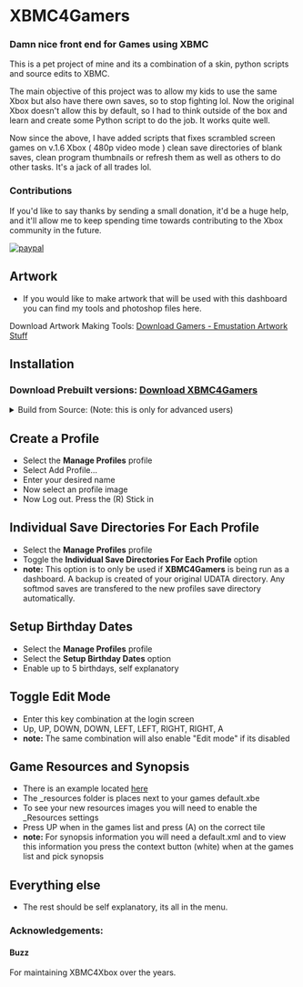 # XBMC4Gamers

### Damn nice front end for Games using XBMC

 This is a pet project of mine and its a combination of a skin, python scripts and source edits to XBMC.

 The main objective of this project was to allow my kids to use the same Xbox but also have there own saves, so to stop fighting lol. Now the original Xbox doesn't allow this by default, so I had to think outside of the box and learn and create some Python script to do the job. It works quite well.

 Now since the above, I have added scripts that fixes scrambled screen games on v.1.6 Xbox ( 480p video mode ) clean save directories of blank saves, clean program thumbnails or refresh them as well as others to do other tasks. It's a jack of all trades lol.

### Contributions
 If you'd like to say thanks by sending a small donation, it'd be a huge help, and it'll allow me to keep spending time towards contributing to the Xbox community in the future.

[![paypal](https://www.paypalobjects.com/en_US/i/btn/btn_donateCC_LG.gif)](https://www.paypal.com/cgi-bin/webscr?cmd=_donations&business=65NJWU9PUUX7W&lc=GB&currency_code=GBP&bn=PP%2dDonationsBF%3abtn_donate_LG%2egif%3aNonHosted)
 
## Artwork
 * If you would like to make artwork that will be used with this dashboard you can find my tools and photoshop files here.
 
 Download Artwork Making Tools: [Download Gamers - Emustation Artwork Stuff](https://drive.google.com/drive/folders/1a3ZaFTuuu5L7lDbnOjmA5tlHhrwpWFKC?usp=sharing)
 
## Installation
 ### Download Prebuilt versions: [Download XBMC4Gamers](https://drive.google.com/open?id=1je41mKY0Qm7L3P1zbZkcgt7VphEhYFz2)
 
 <details>
  <summary>Build from Source: (Note: this is only for advanced users)</summary>
  
 * Download [XBMC4Gamers](https://github.com/Rocky5/XBMC4Gamers/archive/master.zip) and extract the **XBMC4Gamers-master** folder to your desktop.
 * Download the latest [XBMC4XBOX-*****.zip](https://drive.google.com/drive/folders/0B9zNhNcNUdDTRVFBbHcwc2JCZFE) and extract the **XBMC** folder that is inside the zip to your desktop\\**XBMC4Gamers-master**\\ folder.
 * Now double click the **Build XBMC4Gamers.bat** that's inside the **XBMC4Gamers-master** folder and wait. It will output a new folder named **XBMC4Gamers**
 * FTP this new folder to your Xbox and enjoy.
 </details>
 
## Create a Profile
 * Select the **Manage Profiles** profile
 * Select Add Profile...
 * Enter your desired name
 * Now select an profile image
 * Now Log out. Press the (R) Stick in
 
## Individual Save Directories For Each Profile
 * Select the **Manage Profiles** profile
 * Toggle the **Individual Save Directories For Each Profile** option
 * **note:** This option is to only be used if **XBMC4Gamers** is being run as a dashboard. A backup is created of your original UDATA directory. Any softmod saves are transfered to the new profiles save directory automatically.
 
## Setup Birthday Dates
 * Select the **Manage Profiles** profile
 * Select the **Setup Birthday Dates** option
 * Enable up to 5 birthdays, self explanatory
 
## Toggle Edit Mode
 * Enter this key combination at the login screen
 * Up, UP, DOWN, DOWN, LEFT, LEFT, RIGHT, RIGHT, A
 * **note:** The same combination will also enable "Edit mode" if its disabled

## Game Resources and Synopsis
 * There is an example located [here](https://github.com/Rocky5/XBMC4Gamers/tree/master/Synopsis%20Example)
 * The _resources folder is places next to your games default.xbe
 * To see your new resources images you will need to enable the _Resources settings
 * Press UP when in the games list and press (A) on the correct tile
 * **note:** For synopsis information you will need a default.xml and to view this information you press the context button (white) when at the games list and pick synopsis
 
## Everything else
 * The rest should be self explanatory, its all in the menu.
 
### Acknowledgements:

#### Buzz
 For maintaining XBMC4Xbox over the years.
